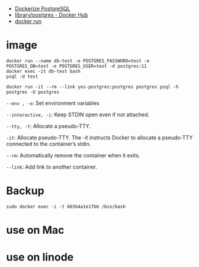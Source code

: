 - [Dockerize PostgreSQL](https://docs.docker.com/engine/examples/postgresql_service/)
- [library/postgres - Docker Hub](https://hub.docker.com/_/postgres/)
- [docker run](https://docs.docker.com/v17.12/edge/engine/reference/commandline/run/#usage)

# image

```
docker run --name db-test -e POSTGRES_PASSWORD=test -e POSTGRES_DB=test -e POSTGRES_USER=test -d postgres:11
docker exec -it db-test bash
psql -U test
```

```
docker run -it --rm --link yes-postgres:postgres postgres psql -h postgres -U postgres
```

`--env , -e`: Set environment variables

`--interactive, -i`: Keep STDIN open even if not attached.

`--tty, -t`: Allocate a pseudo-TTY.

`-it`: Allocate pseudo-TTY. The -it instructs Docker to allocate a pseudo-TTY connected to the container’s stdin.

`--rm`: Automatically remove the container when it exits.

`--link`: Add link to another container.

# Backup

```
sudo docker exec -i -t 665b4a1e17b6 /bin/bash
```

# use on Mac

# use on linode
